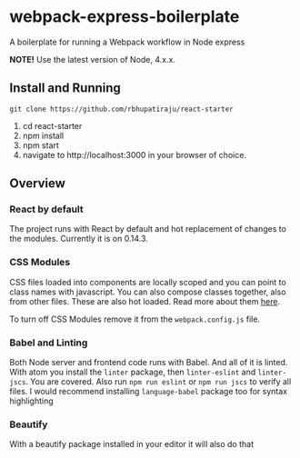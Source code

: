 # webpack-express-boilerplate
A boilerplate for running a Webpack workflow in Node express

**NOTE!** Use the latest version of Node, 4.x.x.

## Install and Running
`git clone https://github.com/rbhupatiraju/react-starter`

1. cd react-starter
2. npm install
3. npm start
4. navigate to http://localhost:3000 in your browser of choice.

## Overview

### React by default
The project runs with React by default and hot replacement of changes to the modules. Currently it is on 0.14.3.

### CSS Modules
CSS files loaded into components are locally scoped and you can point to class names with javascript. You can also compose classes together, also from other files. These are also hot loaded. Read more about them [here](http://glenmaddern.com/articles/css-modules).

To turn off CSS Modules remove it from the `webpack.config.js` file.

### Babel and Linting
Both Node server and frontend code runs with Babel. And all of it is linted. With atom you install the `linter` package, then `linter-eslint` and `linter-jscs`. You are covered. Also run `npm run eslint` or `npm run jscs` to verify all files. I would recommend installing `language-babel` package too for syntax highlighting

### Beautify
With a beautify package installed in your editor it will also do that
